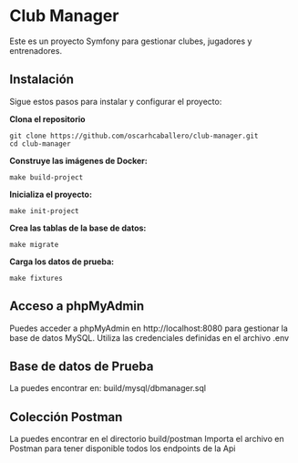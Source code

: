 # Club Manager

Este es un proyecto Symfony para gestionar clubes, jugadores y entrenadores.


## Instalación

Sigue estos pasos para instalar y configurar el proyecto:


**Clona el repositorio**

    git clone https://github.com/oscarhcaballero/club-manager.git
    cd club-manager


**Construye las imágenes de Docker:**

    make build-project


**Inicializa el proyecto:**

    make init-project

**Crea las tablas de la base de datos:**

    make migrate

**Carga los datos de prueba:**

    make fixtures


## Acceso a phpMyAdmin
Puedes acceder a phpMyAdmin en http://localhost:8080 para gestionar la base de datos MySQL. Utiliza las credenciales definidas en el archivo .env


## Base de datos de Prueba ##
La puedes encontrar en:  build/mysql/dbmanager.sql


## Colección Postman 
La puedes encontrar en el directorio build/postman
Importa el archivo en Postman para tener disponible todos los endpoints de la Api
